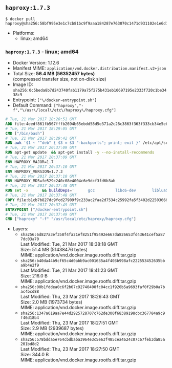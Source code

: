 ## `haproxy:1.7.3`

```console
$ docker pull haproxy@sha256:58bf995e3e1c7cb81bc9f9aaa184287e763070c1471d931102e1e6d1ad9f1f64
```

-	Platforms:
	-	linux; amd64

### `haproxy:1.7.3` - linux; amd64

-	Docker Version: 1.12.6
-	Manifest MIME: `application/vnd.docker.distribution.manifest.v2+json`
-	Total Size: **56.4 MB (56352457 bytes)**  
	(compressed transfer size, not on-disk size)
-	Image ID: `sha256:0c5beda8b7d243740fab1179a75f275b431eb10697195e2333f720c1be3438c9`
-	Entrypoint: `["\/docker-entrypoint.sh"]`
-	Default Command: `["haproxy","-f","\/usr\/local\/etc\/haproxy\/haproxy.cfg"]`

```dockerfile
# Tue, 21 Mar 2017 18:28:51 GMT
ADD file:4eedf861fb567fffb2694b65ebdd58d5e371a2c28c3863f363f333cb34e5eb7b in / 
# Tue, 21 Mar 2017 18:29:05 GMT
CMD ["/bin/bash"]
# Tue, 21 Mar 2017 18:29:42 GMT
RUN awk '$1 ~ "^deb" { $3 = $3 "-backports"; print; exit }' /etc/apt/sources.list > /etc/apt/sources.list.d/backports.list
# Tue, 21 Mar 2017 20:37:09 GMT
RUN apt-get update 	&& apt-get install -y --no-install-recommends 		liblua5.3-0 		libpcre3 		libssl1.0.0 	&& rm -rf /var/lib/apt/lists/*
# Tue, 21 Mar 2017 20:37:09 GMT
ENV HAPROXY_MAJOR=1.7
# Tue, 21 Mar 2017 20:37:10 GMT
ENV HAPROXY_VERSION=1.7.3
# Tue, 21 Mar 2017 20:37:10 GMT
ENV HAPROXY_MD5=fe529c240c08e4004c6e9dcf3fd6b3ab
# Tue, 21 Mar 2017 20:37:48 GMT
RUN set -x 		&& buildDeps=' 		gcc 		libc6-dev 		liblua5.3-dev 		libpcre3-dev 		libssl-dev 		make 		wget 	' 	&& apt-get update && apt-get install -y $buildDeps --no-install-recommends && rm -rf /var/lib/apt/lists/* 		&& wget -O haproxy.tar.gz "http://www.haproxy.org/download/${HAPROXY_MAJOR}/src/haproxy-${HAPROXY_VERSION}.tar.gz" 	&& echo "$HAPROXY_MD5 *haproxy.tar.gz" | md5sum -c 	&& mkdir -p /usr/src/haproxy 	&& tar -xzf haproxy.tar.gz -C /usr/src/haproxy --strip-components=1 	&& rm haproxy.tar.gz 		&& makeOpts=' 		TARGET=linux2628 		USE_LUA=1 LUA_INC=/usr/include/lua5.3 		USE_OPENSSL=1 		USE_PCRE=1 PCREDIR= 		USE_ZLIB=1 	' 	&& make -C /usr/src/haproxy -j "$(nproc)" all $makeOpts 	&& make -C /usr/src/haproxy install-bin $makeOpts 		&& mkdir -p /usr/local/etc/haproxy 	&& cp -R /usr/src/haproxy/examples/errorfiles /usr/local/etc/haproxy/errors 	&& rm -rf /usr/src/haproxy 		&& apt-get purge -y --auto-remove $buildDeps
# Tue, 21 Mar 2017 20:37:48 GMT
COPY file:b1cb7b827dc9fcd27909f9c233ac2faa2d7534c25992fa5f3402d22503666d6d in / 
# Tue, 21 Mar 2017 20:37:49 GMT
ENTRYPOINT ["/docker-entrypoint.sh"]
# Tue, 21 Mar 2017 20:37:49 GMT
CMD ["haproxy" "-f" "/usr/local/etc/haproxy/haproxy.cfg"]
```

-	Layers:
	-	`sha256:6d827a3ef358f4fa21ef8251f95492e667da826653fd43641cef5a877dc03a70`  
		Last Modified: Tue, 21 Mar 2017 18:38:18 GMT  
		Size: 51.4 MB (51438476 bytes)  
		MIME: application/vnd.docker.image.rootfs.diff.tar.gzip
	-	`sha256:b40da44b9cf65c4d0abb9ac001635a4f403b998afc222553452635bba9b4e2f9`  
		Last Modified: Tue, 21 Mar 2017 18:41:23 GMT  
		Size: 216.0 B  
		MIME: application/vnd.docker.image.rootfs.diff.tar.gzip
	-	`sha256:00b1fddea0c6f2b67c92740400fc04cc1f920b5a9693faf0f29b0a7bac4bcd88`  
		Last Modified: Thu, 23 Mar 2017 18:26:43 GMT  
		Size: 2.0 MB (1973734 bytes)  
		MIME: application/vnd.docker.image.rootfs.diff.tar.gzip
	-	`sha256:1347a619aa7e44d2925728707c762de300f68389198cbc367784a9c9f46d18b4`  
		Last Modified: Thu, 23 Mar 2017 18:27:51 GMT  
		Size: 2.9 MB (2939687 bytes)  
		MIME: application/vnd.docker.image.rootfs.diff.tar.gzip
	-	`sha256:578bdda5e764cbdbaba3964e3c5e63f485cea4624c07c67feb3da85a201bd8d2`  
		Last Modified: Thu, 23 Mar 2017 18:27:50 GMT  
		Size: 344.0 B  
		MIME: application/vnd.docker.image.rootfs.diff.tar.gzip
